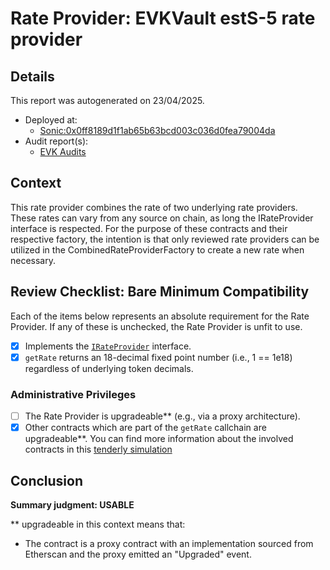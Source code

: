 
# Rate Provider: EVKVault estS-5 rate provider

## Details
This report was autogenerated on 23/04/2025.

- Deployed at:
    - [Sonic:0x0ff8189d1f1ab65b63bcd003c036d0fea79004da](https://sonicscan.org//address/0x0ff8189d1f1ab65b63bcd003c036d0fea79004da)
- Audit report(s):
    - [EVK Audits](https://docs.euler.finance/security/audits)

## Context
This rate provider combines the rate of two underlying rate providers. These rates can vary from any source on chain, as long the IRateProvider interface is respected. For the purpose of these contracts and their respective factory, the intention is that only reviewed rate providers can be utilized in the CombinedRateProviderFactory to create a new rate when necessary.

## Review Checklist: Bare Minimum Compatibility
Each of the items below represents an absolute requirement for the Rate Provider. If any of these is unchecked, the Rate Provider is unfit to use.

- [x] Implements the [`IRateProvider`](https://github.com/balancer/balancer-v2-monorepo/blob/bc3b3fee6e13e01d2efe610ed8118fdb74dfc1f2/pkg/interfaces/contracts/pool-utils/IRateProvider.sol) interface.
- [x] `getRate` returns an 18-decimal fixed point number (i.e., 1 == 1e18) regardless of underlying token decimals.

### Administrative Privileges
- [ ] The Rate Provider is upgradeable** (e.g., via a proxy architecture).
- [x] Other contracts which are part of the `getRate` callchain are upgradeable**. You can find more information
   about the involved contracts in this [tenderly simulation](https://www.tdly.co/shared/simulation/f9521c70-1c40-48b6-8332-7e3f4aac13d0)

## Conclusion
**Summary judgment: USABLE**

** upgradeable in this context means that:
- The contract is a proxy contract with an implementation sourced from Etherscan and the proxy emitted an "Upgraded" event.
    
